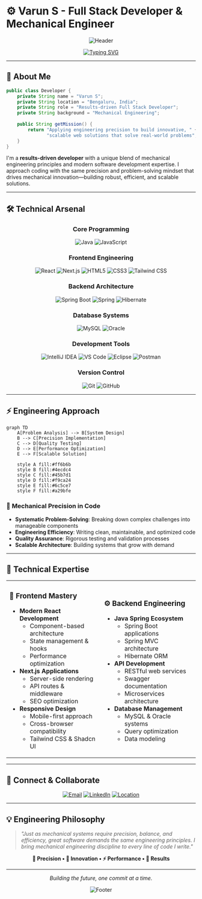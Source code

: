 # ⚙️ Varun S - Full Stack Developer & Mechanical Engineer

<div align="center">
  
  ![Header](https://capsule-render.vercel.app/api?type=waving&color=gradient&customColorList=12&height=200&section=header&text=Engineering%20Excellence&fontSize=50&fontColor=fff&animation=fadeIn&fontAlignY=35)
  
  [![Typing SVG](https://readme-typing-svg.herokuapp.com?font=Fira+Code&weight=500&size=24&pause=1000&color=2E86AB&center=true&vCenter=true&width=600&lines=Full+Stack+Developer;Mechanical+Engineer;Problem+Solver;Innovation+Enthusiast)](https://git.io/typing-svg)

</div>

---

## 🔧 About Me

```java
public class Developer {
    private String name = "Varun S";
    private String location = "Bengaluru, India";
    private String role = "Results-driven Full Stack Developer";
    private String background = "Mechanical Engineering";
    
    public String getMission() {
        return "Applying engineering precision to build innovative, " +
               "scalable web solutions that solve real-world problems";
    }
}
```

I'm a **results-driven developer** with a unique blend of mechanical engineering principles and modern software development expertise. I approach coding with the same precision and problem-solving mindset that drives mechanical innovation—building robust, efficient, and scalable solutions.

---

## 🛠️ Technical Arsenal

<div align="center">

### **Core Programming**
![Java](https://img.shields.io/badge/Java-ED8B00?style=for-the-badge&logo=openjdk&logoColor=white)
![JavaScript](https://img.shields.io/badge/JavaScript-F7DF1E?style=for-the-badge&logo=javascript&logoColor=black)

### **Frontend Engineering**
![React](https://img.shields.io/badge/React-20232A?style=for-the-badge&logo=react&logoColor=61DAFB)
![Next.js](https://img.shields.io/badge/Next.js-000000?style=for-the-badge&logo=nextdotjs&logoColor=white)
![HTML5](https://img.shields.io/badge/HTML5-E34F26?style=for-the-badge&logo=html5&logoColor=white)
![CSS3](https://img.shields.io/badge/CSS3-1572B6?style=for-the-badge&logo=css3&logoColor=white)
![Tailwind CSS](https://img.shields.io/badge/Tailwind_CSS-38B2AC?style=for-the-badge&logo=tailwind-css&logoColor=white)

### **Backend Architecture**
![Spring Boot](https://img.shields.io/badge/Spring_Boot-6DB33F?style=for-the-badge&logo=spring-boot&logoColor=white)
![Spring](https://img.shields.io/badge/Spring-6DB33F?style=for-the-badge&logo=spring&logoColor=white)
![Hibernate](https://img.shields.io/badge/Hibernate-59666C?style=for-the-badge&logo=hibernate&logoColor=white)

### **Database Systems**
![MySQL](https://img.shields.io/badge/MySQL-4479A1?style=for-the-badge&logo=mysql&logoColor=white)
![Oracle](https://img.shields.io/badge/Oracle-F80000?style=for-the-badge&logo=oracle&logoColor=white)

### **Development Tools**
![IntelliJ IDEA](https://img.shields.io/badge/IntelliJ_IDEA-000000?style=for-the-badge&logo=intellij-idea&logoColor=white)
![VS Code](https://img.shields.io/badge/Visual_Studio_Code-0078D4?style=for-the-badge&logo=visual-studio-code&logoColor=white)
![Eclipse](https://img.shields.io/badge/Eclipse-2C2255?style=for-the-badge&logo=eclipse&logoColor=white)
![Postman](https://img.shields.io/badge/Postman-FF6C37?style=for-the-badge&logo=postman&logoColor=white)

### **Version Control**
![Git](https://img.shields.io/badge/Git-F05032?style=for-the-badge&logo=git&logoColor=white)
![GitHub](https://img.shields.io/badge/GitHub-100000?style=for-the-badge&logo=github&logoColor=white)

</div>

---

## ⚡ Engineering Approach

```mermaid
graph TD
    A[Problem Analysis] --> B[System Design]
    B --> C[Precision Implementation]
    C --> D[Quality Testing]
    D --> E[Performance Optimization]
    E --> F[Scalable Solution]
    
    style A fill:#ff6b6b
    style B fill:#4ecdc4
    style C fill:#45b7d1
    style D fill:#f9ca24
    style E fill:#6c5ce7
    style F fill:#a29bfe
```

### 🔩 **Mechanical Precision in Code**
- **Systematic Problem-Solving**: Breaking down complex challenges into manageable components
- **Engineering Efficiency**: Writing clean, maintainable, and optimized code
- **Quality Assurance**: Rigorous testing and validation processes
- **Scalable Architecture**: Building systems that grow with demand

---

## 🚀 Technical Expertise

<table>
<tr>
<td width="50%">

### **🎯 Frontend Mastery**
- **Modern React Development**
  - Component-based architecture
  - State management & hooks
  - Performance optimization
- **Next.js Applications**
  - Server-side rendering
  - API routes & middleware
  - SEO optimization
- **Responsive Design**
  - Mobile-first approach
  - Cross-browser compatibility
  - Tailwind CSS & Shadcn UI

</td>
<td width="50%">

### **⚙️ Backend Engineering**
- **Java Spring Ecosystem**
  - Spring Boot applications
  - Spring MVC architecture
  - Hibernate ORM
- **API Development**
  - RESTful web services
  - Swagger documentation
  - Microservices architecture
- **Database Management**
  - MySQL & Oracle systems
  - Query optimization
  - Data modeling

</td>
</tr>
</table>

---

## 🔗 Connect & Collaborate

<div align="center">

[![Email](https://img.shields.io/badge/Email-D14836?style=for-the-badge&logo=gmail&logoColor=white)](mailto:varunvijay0402@gmail.com)
[![LinkedIn](https://img.shields.io/badge/LinkedIn-0077B5?style=for-the-badge&logo=linkedin&logoColor=white)](https://linkedin.com/in/varun-s0402/)
[![Location](https://img.shields.io/badge/Location-Bengaluru,_India-FF6B6B?style=for-the-badge&logo=google-maps&logoColor=white)](#)

</div>

---

## 💡 Engineering Philosophy

> *"Just as mechanical systems require precision, balance, and efficiency, great software demands the same engineering principles. I bring mechanical engineering discipline to every line of code I write."*

<div align="center">

**🔧 Precision • 🚀 Innovation • ⚡ Performance • 🎯 Results**

---

*Building the future, one commit at a time.*

![Footer](https://capsule-render.vercel.app/api?type=waving&color=gradient&customColorList=12&height=100&section=footer&animation=fadeIn)

</div>
